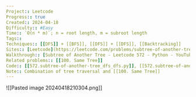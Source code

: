 ```yaml
---
Project:: Leetcode
Progress:: true
Created:: 2024-04-18
Difficulty:: #Easy 
Time:: `O(n * m)`; n = root length, m = subroot length
Tags:: 
Techniques:: [[DFS]] + [[BFS]], [[DFS]] + [[DFS]], [[Backtracking]]
Sites:: [Leetcode](https://leetcode.com/problems/subtree-of-another-tree/description/)
Walkthrough:: [Subtree of Another Tree - Leetcode 572 - Python - YouTube](https://www.youtube.com/watch?v=E36O5SWp-LE)
Related problems:: [[100. Same Tree]]
Code:: [[572.subtree-of-another-tree_dfs_dfs.py]], [[572.subtree-of-another-tree_dfs_bfs.py]]
Note:: Combination of tree traversal and [[100. Same Tree]]
---
```


![[Pasted image 20240418210304.png]]

